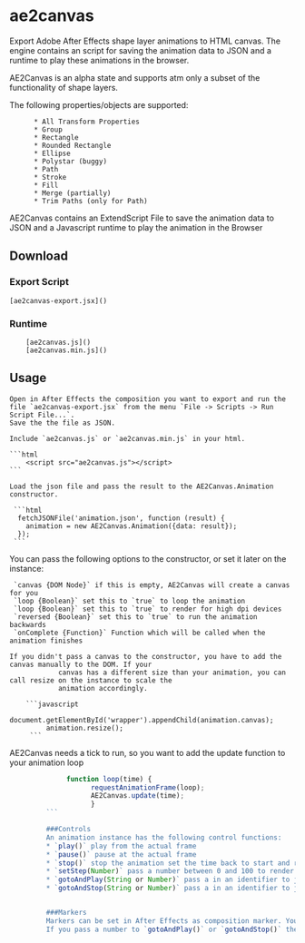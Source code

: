 ae2canvas
=========

Export Adobe After Effects shape layer animations to HTML canvas.
The engine contains an script for saving the animation data to JSON and a runtime to play these animations in the browser.

AE2Canvas is an alpha state and supports atm only a subset of the functionality of shape layers.

The following properties/objects are supported:

          * All Transform Properties
          * Group
          * Rectangle
          * Rounded Rectangle
          * Ellipse
          * Polystar (buggy)
          * Path
          * Stroke
          * Fill
          * Merge (partially)
          * Trim Paths (only for Path)

AE2Canvas contains an ExtendScript File to save the animation data to JSON and a Javascript runtime to play the animation in the Browser

## Download

### Export Script

    [ae2canvas-export.jsx]()

### Runtime

        [ae2canvas.js]()
        [ae2canvas.min.js]()

## Usage

    Open in After Effects the composition you want to export and run the file `ae2canvas-export.jsx` from the menu `File -> Scripts -> Run Script File...`.
    Save the the file as JSON.

    Include `ae2canvas.js` or `ae2canvas.min.js` in your html.

    ```html
        <script src="ae2canvas.js"></script>
    ```

    Load the json file and pass the result to the AE2Canvas.Animation constructor.

     ```html
      fetchJSONFile('animation.json', function (result) {
        animation = new AE2Canvas.Animation({data: result});
      });
     ```

   You can pass the following options to the constructor, or set it later on the instance:

     `canvas {DOM Node}` if this is empty, AE2Canvas will create a canvas for you
     `loop {Boolean}` set this to `true` to loop the animation
     `loop {Boolean}` set this to `true` to render for high dpi devices
     `reversed {Boolean}` set this to `true` to run the animation backwards
     `onComplete {Function}` Function which will be called when the animation finishes

    If you didn't pass a canvas to the constructor, you have to add the canvas manually to the DOM. If your
                canvas has a different size than your animation, you can call resize on the instance to scale the
                animation accordingly.

        ```javascript
            document.getElementById('wrapper').appendChild(animation.canvas);
             animation.resize();
         ```

   AE2Canvas needs a tick to run, so you want to add the update function to your animation loop

```javascript
              function loop(time) {
                    requestAnimationFrame(loop);
                    AE2Canvas.update(time);
                    }
         ```

         ###Controls
         An animation instance has the following control functions:
         * `play()` play from the actual frame
         * `pause()` pause at the actual frame
         * `stop()` stop the animation set the time back to start and render the first frame
         * `setStep(Number)` pass a number between 0 and 100 to render the frame at this position
         * `gotoAndPlay(String or Number)` pass a in an identifier to jump to the marker and play the animation from there
         * `gotoAndStop(String or Number)` pass a in an identifier to jump to the marker render this frame and stop the animation


         ###Markers
         Markers can be set in After Effects as composition marker. You can add a text to the comments field to access this marker later via `gotoAndPlay()` or `gotoAndStop()`.
         If you pass a number to `gotoAndPlay()` or `gotoAndStop()` the marker at this index will be used.

